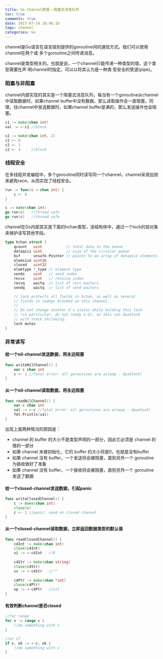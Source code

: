 ```yaml
---
title: Go Channel原理--阻塞式消息队列
toc: true
comments: true
date: 2017-07-14 10:46:10
tags: channel
categories: Go
---
```


channel是Go语言在语言级别提供的goroutine间的通信方式。我们可以使用channel在两个或 多个goroutine之间传递消息。

channel是类型相关的。也就是说，一个channel只能传递一种类型的值，这个类型需要在声 明channel时指定。可以以将其认为是一种类 型安全的管道(pipe)。

<!--more-->

### 阻塞与非阻塞

channel内部实现的其实是一个阻塞式消息队列，每当有一个goroutine从channel中读取数据时，如果channel buffer中没有数据，那么读取操作会一直阻塞。同理，往channel中发送数据时，如果channel buffer是满的，那么发送操作也会阻塞。

```go
c1 := make(chan int)
val := <-c1	//block

c2 := make(chan int, 2)
c2 <- 0
c2 <- 1
c2 <- 3		//block
```



### 线程安全

在多线程并发编程中，多个goroutine同时读写同一个channel，channel采用加锁来避免race，从而实现了线程安全。

```go
run := func(c <-chan int) {
  	c <- 0
}

c := make(chan int)
go run(c)	//thread safe
go run(c)	//thread safe
```

channel在Go内部其实是下面的hchan类型，该结构体中，通过一个lock的锁对象来保护读写其他字段。

```go
type hchan struct {
	qcount   uint           // total data in the queue
	dataqsiz uint           // size of the circular queue
	buf      unsafe.Pointer // points to an array of dataqsiz elements
	elemsize uint16
	closed   uint32
	elemtype *_type // element type
	sendx    uint   // send index
	recvx    uint   // receive index
	recvq    waitq  // list of recv waiters
	sendq    waitq  // list of send waiters

	// lock protects all fields in hchan, as well as several
	// fields in sudogs blocked on this channel.
	//
	// Do not change another G's status while holding this lock
	// (in particular, do not ready a G), as this can deadlock
	// with stack shrinking.
	lock mutex
}
```

### 异常读写

#### 给一个nil-channel发送数据，将永远阻塞

```go
func writeNilChannel() {
	var c chan int
	c <- 1 //fatal error: all goroutines are asleep - deadlock!
}
```

#### 从一个nil-channel读取数据，将永远阻塞

```go
func readNilChannel() {
	var c chan int
	val := <-c //fatal error: all goroutines are asleep - deadlock!
	fmt.Println(val)
}
```

出现上面两种情况的原因是：

- channel 的 buffer 的大小不是类型声明的一部分，因此它必须是 channel 的值的一部分
- 如果 channel 未被初始化，它的 buffer 的大小将是0，也就是没有buffer
- 如果 channel 没有 buffer，一个发送将会被阻塞，直到另外一个 goroutine 为接收做好了准备
- 如果 channel 没有 buffer，一个接收将会被阻塞，直到另外一个 goroutine 发送了数据

#### 给一个closed-channel发送数据，引起panic

```go
func writeClosedChannel() {
	c := make(chan int)
	close(c)
	c <- 1 //panic: send on closed channel
}
```

#### 从一个closed-channel读取数据，立即返回数据类型的默认值

```go
func readClosedChannel() {
	c4Int := make(chan int)
	close(c4Int)
	vi := <-c4Int 	//0
	
  	c4Str := make(chan string)
  	close(c4Str)
  	vs := <-c4Str	//""
  
  	c4Ptr := make(chan *int)
  	close(c4Ptr)
  	vp := <-c4Ptr	//nil
}
```

#### 有效判断channel是否closed

```go
//for range
for v := range c {
  	//do something with v
}

//or if
if v, ok := <-c; ok {
  	//do something with v
}
```

